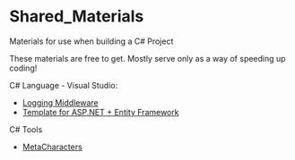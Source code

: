 # Shared_Materials
 Materials for use when building a C# Project

These materials are free to get.
Mostly serve only as a way of speeding up coding!



C# Language - Visual Studio:
 - [Logging Middleware](https://github.com/Anoarai/Shared_Materials/blob/main/C%23/LoggingMiddleware.cs)
 - [Template for ASP.NET + Entity Framework](https://github.com/Anoarai/Shared_Materials/tree/main/C%23/ASP.NET%20Entity%20Framework%20Setup/Template%20for%20ASP.NET%20%2B%20entity%20framework)

C# Tools
 - [MetaCharacters](https://www.mikesdotnetting.com/article/46/c-regular-expressions-cheat-sheet)
